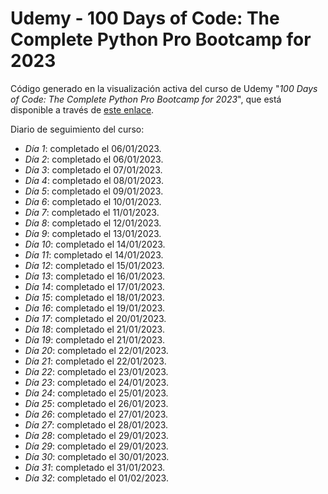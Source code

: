 # Udemy - 100 Days of Code: The Complete Python Pro Bootcamp for 2023

Código generado en la visualización activa del curso de Udemy "*100 Days of Code: The Complete Python Pro Bootcamp for 2023*", que está disponible a través de [este enlace](https://www.udemy.com/course/100-days-of-code/).

Diario de seguimiento del curso:
- *Día 1*: completado el 06/01/2023.
- *Día 2*: completado el 06/01/2023.
- *Día 3*: completado el 07/01/2023.
- *Día 4*: completado el 08/01/2023.
- *Día 5*: completado el 09/01/2023.
- *Día 6*: completado el 10/01/2023.
- *Día 7*: completado el 11/01/2023.
- *Día 8*: completado el 12/01/2023.
- *Día 9*: completado el 13/01/2023.
- *Día 10*: completado el 14/01/2023.
- *Día 11*: completado el 14/01/2023.
- *Día 12*: completado el 15/01/2023.
- *Día 13*: completado el 16/01/2023.
- *Día 14*: completado el 17/01/2023.
- *Día 15*: completado el 18/01/2023.
- *Día 16*: completado el 19/01/2023.
- *Día 17*: completado el 20/01/2023.
- *Día 18*: completado el 21/01/2023.
- *Día 19*: completado el 21/01/2023.
- *Día 20*: completado el 22/01/2023.
- *Día 21*: completado el 22/01/2023.
- *Día 22*: completado el 23/01/2023.
- *Día 23*: completado el 24/01/2023.
- *Día 24*: completado el 25/01/2023.
- *Día 25*: completado el 26/01/2023.
- *Día 26*: completado el 27/01/2023.
- *Día 27*: completado el 28/01/2023.
- *Día 28*: completado el 29/01/2023.
- *Día 29*: completado el 29/01/2023.
- *Día 30*: completado el 30/01/2023.
- *Día 31*: completado el 31/01/2023.
- *Día 32*: completado el 01/02/2023.